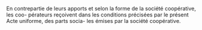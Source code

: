 En contrepartie de leurs apports et selon la forme de la société coopérative, les coo- pérateurs reçoivent dans les conditions précisées par le présent Acte uniforme, des parts socia- les émises par la société coopérative.